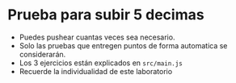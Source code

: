 # Prueba para subir 5 decimas

- Puedes pushear cuantas veces sea necesario.
- Solo las pruebas que entregen puntos de forma automatica se considerarán.
- Los 3 ejercicios están explicados en `src/main.js`
- Recuerde la individualidad de este laboratorio